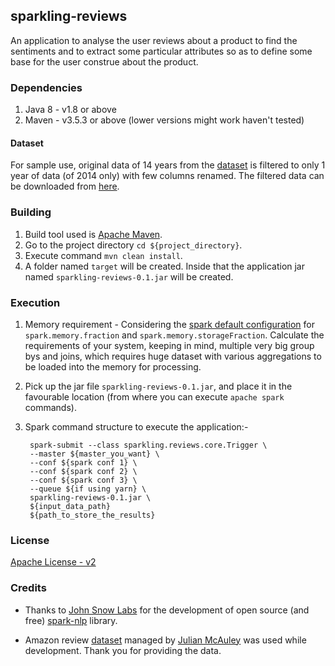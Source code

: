 ## sparkling-reviews

An application to analyse the user reviews about a product to find the sentiments and to extract some particular 
attributes so as to define some base for the user construe about the product.

### Dependencies

1. Java 8 - v1.8 or above
2. Maven - v3.5.3 or above (lower versions might work haven't tested)

#### Dataset

For sample use, original data of 14 years from the [dataset](http://jmcauley.ucsd.edu/data/amazon/) is filtered to 
only 1 year of data (of 2014 only) with few columns renamed. The filtered data can be downloaded from [here](https://drive.google.com/open?id=1wy49uyiPYpQkVlYtOR8OlXSx9va2EP5s).

### Building

1. Build tool used is [Apache Maven](http://maven.apache.org/).
2. Go to the project directory `cd ${project_directory}`.
3. Execute command `mvn clean install`.
4. A folder named `target` will be created. Inside that the application jar named `sparkling-reviews-0.1.jar` will be created.

### Execution

1. Memory requirement - Considering the [spark default configuration](https://people.apache.org/~pwendell/spark-nightly/spark-master-docs/latest/configuration.html)
for `spark.memory.fraction` and `spark.memory.storageFraction`. Calculate the requirements of your system, keeping in mind, 
multiple very big group bys and joins, which requires huge dataset with various aggregations to be loaded into the memory for processing.
2. Pick up the jar file `sparkling-reviews-0.1.jar`, and place it in the favourable location 
(from where you can execute `apache spark` commands).
3. Spark command structure to execute the application:-

        
        spark-submit --class sparkling.reviews.core.Trigger \
        --master ${master_you_want} \
        --conf ${spark conf 1} \
        --conf ${spark conf 2} \
        --conf ${spark conf 3} \
        --queue ${if using yarn} \
        sparkling-reviews-0.1.jar \
        ${input_data_path}
        ${path_to_store_the_results}
        

### License

[Apache License - v2](https://github.com/Pratik-Barhate/sparkling-reviews/blob/master/LICENSE)

### Credits

* Thanks to [John Snow Labs](https://github.com/JohnSnowLabs) for the development of open source (and free)
[spark-nlp](https://github.com/JohnSnowLabs/spark-nlp) library.

* Amazon review [dataset](http://jmcauley.ucsd.edu/data/amazon/) managed by [Julian McAuley](http://cseweb.ucsd.edu/~jmcauley/) 
was used while development. Thank you for providing the data.
